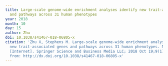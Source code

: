 ```yaml
---
title: Large-scale genome-wide enrichment analyses identify new trait-associated genes
  and pathways across 31 human phenotypes
year: 2018
month: 10
day: 15
author: Zhu
doi: 10.1038/s41467-018-06805-x
citation: 'Zhu X, Stephens M. Large-scale genome-wide enrichment analyses identify
  new trait-associated genes and pathways across 31 human phenotypes. Nature Communications
  [Internet]. Springer Science and Business Media LLC; 2018 Oct 19;9(1). Available
  from: http://dx.doi.org/10.1038/s41467-018-06805-x'
---
```


